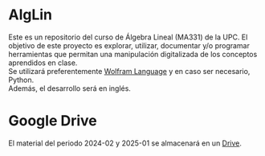 # AlgLin

Este es un repositorio del curso de Álgebra Lineal (MA331) de la UPC. El objetivo de este proyecto es explorar, utilizar, documentar y/o programar herramientas que permitan una manipulación digitalizada de los conceptos aprendidos en clase.  
Se utilizará preferentemente [Wolfram Language](Wolfram/wolfram.md) y en caso ser necesario, Python.  
Además, el desarrollo será en inglés.

# Google Drive

El material del periodo 2024-02 y 2025-01 se almacenará en un [Drive](https://drive.google.com/drive/u/2/folders/1VzSrKcMAUMvlwZ9jQEDIXRJ06DapqgVE).
